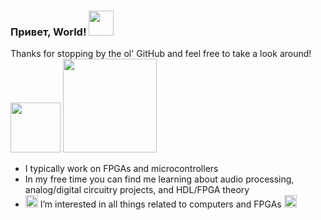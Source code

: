 ### Привет, World! <img src="https://github.com/greentextterminal/greentextterminal/assets/68518334/29873d3b-cf8e-4c6d-ae1a-f91398bff46c" width="40">
Thanks for stopping by the ol' GitHub and feel free to take a look around! <br>
<img src="https://github.com/greentextterminal/greentextterminal/assets/68518334/555d423d-715c-4214-b1f2-77e5aebde69d" width="80"> <img src="https://github.com/greentextterminal/greentextterminal/assets/68518334/a66adccc-98ba-428c-90cd-e84e30f8d736" width="150">
- I typically work on FPGAs and microcontrollers
- In my free time you can find me learning about audio processing, analog/digital circuitry projects, and HDL/FPGA theory
- <img src="https://github.com/greentextterminal/greentextterminal/assets/68518334/b966f15d-45a0-4f94-a00a-a547fd5d8fc0" width="20"> I’m interested in all things related to computers and FPGAs <img src="https://github.com/greentextterminal/greentextterminal/assets/68518334/b966f15d-45a0-4f94-a00a-a547fd5d8fc0" width="20">

<!--
**greentextterminal/greentextterminal** is a ✨ _special_ ✨ repository because its `README.md` (this file) appears on your GitHub profile.

Here are some ideas to get you started:👋 
cool symbols 💻 ⚛ 🤖
red strobe below
<img src="https://github.com/greentextterminal/greentextterminal/assets/68518334/4eb5556a-5339-4e07-88e9-85c5c4ab1e2a" width="20">

- 🔭 I’m currently working on ...
- 🌱 I’m currently learning ...
- 👯 I’m looking to collaborate on ...
- 🤔 I’m looking for help with ...
- 💬 Ask me about ...
- 📫 How to reach me: ...
- 😄 Pronouns: ...
- ⚡ Fun fact: ...
-->
